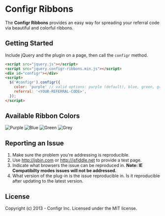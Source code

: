 Configr Ribbons
===============

The **Configr Ribbons** provides an easy way for spreading your referral code via beautiful and colorful ribbons.


## Getting Started

Include jQuery and the plugin on a page, then call the `configr` method.

```html
<script src="jquery.js"></script>
<script src="jquery.configr-ribbons.min.js"></script>
<div id="configr"></div>
<script>
  $('#configr').configr({
    color: 'purple' // valid options: purple (default), blue, green, grey
    referral: '<YOUR-REFERRAL-CODE>',
  });
</script>
```

## Available Ribbon Colors

![Purple](http://media.confi.gr/ribbon/purple.png)
![Blue](http://media.confi.gr/ribbon/blue.png)
![Green](http://media.confi.gr/ribbon/green.png)
![Grey](http://media.confi.gr/ribbon/grey.png)


## Reporting an Issue

1. Make sure the problem you're addressing is reproducible.
2. Use http://jsbin.com or http://jsfiddle.net to provide a test page.
3. Indicate what browsers the issue can be reproduced in. **Note: IE Compatibilty modes issues will not be addressed.**
4. What version of the plug-in is the issue reproducible in. Is it reproducible after updating to the latest version.


## License

Copyright (c) 2013 - Configr Inc.
Licensed under the MIT license.
